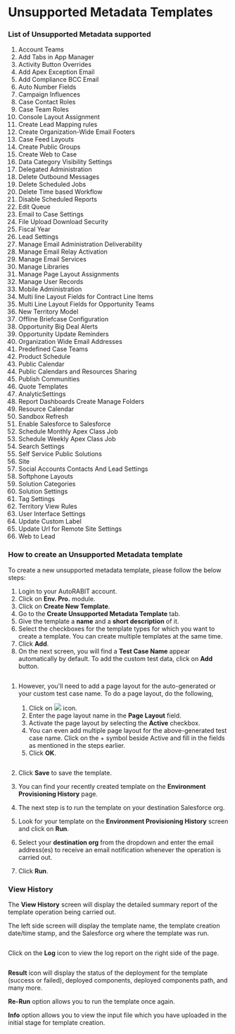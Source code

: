# Unsupported Metadata Templates

### List of Unsupported Metadata supported <a href="#list-of-unsupported-metadata-supported" id="list-of-unsupported-metadata-supported"></a>

1. Account Teams
2. Add Tabs in App Manager
3. Activity Button Overrides
4. Add Apex Exception Email
5. Add Compliance BCC Email
6. Auto Number Fields
7. Campaign Influences
8. Case Contact Roles
9. Case Team Roles
10. Console Layout Assignment
11. Create Lead Mapping rules
12. Create Organization-Wide Email Footers
13. Case Feed Layouts
14. Create Public Groups
15. Create Web to Case
16. Data Category Visibility Settings
17. Delegated Administration
18. Delete Outbound Messages
19. Delete Scheduled Jobs
20. Delete Time based Workflow
21. Disable Scheduled Reports
22. Edit Queue
23. Email to Case Settings
24. File Upload Download Security
25. Fiscal Year
26. Lead Settings
27. Manage Email Administration Deliverability
28. Manage Email Relay Activation
29. Manage Email Services
30. Manage Libraries
31. Manage Page Layout Assignments
32. Manage User Records
33. Mobile Administration
34. Multi line Layout Fields for Contract Line Items
35. Multi Line Layout Fields for Opportunity Teams
36. New Territory Model
37. Offline Briefcase Configuration
38. Opportunity Big Deal Alerts
39. Opportunity Update Reminders
40. Organization Wide Email Addresses
41. Predefined Case Teams
42. Product Schedule
43. Public Calendar
44. Public Calendars and Resources Sharing
45. Publish Communities
46. Quote Templates
47. AnalyticSettings
48. Report Dashboards Create Manage Folders
49. Resource Calendar
50. Sandbox Refresh
51. Enable Salesforce to Salesforce
52. Schedule Monthly Apex Class Job
53. Schedule Weekly Apex Class Job
54. Search Settings
55. Self Service Public Solutions
56. Site
57. Social Accounts Contacts And Lead Settings
58. Softphone Layouts
59. Solution Categories
60. Solution Settings
61. Tag Settings
62. Territory View Rules
63. User Interface Settings
64. Update Custom Label
65. Update Url for Remote Site Settings
66. Web to Lead

### How to create an Unsupported Metadata template <a href="#how-to-create-an-unsupported-metadata-template" id="how-to-create-an-unsupported-metadata-template"></a>

To create a new unsupported metadata template, please follow the below steps:

1. Login to your AutoRABIT account.
2. Click on **Env. Pro.** module.
3. Click on **Create New Template**.
4. Go to the **Create Unsupported Metadata Template** tab.
5. Give the template a **name** and a **short description** of it.
6. Select the checkboxes for the template types for which you want to create a template. You can create multiple templates at the same time.
7. Click **Add**.
8. On the next screen, you will find a **Test Case Name** appear automatically by default. To add the custom test data, click on **Add** button.

&#x20;

<figure><img src="https://cdn.document360.io/8711f4e7-c040-4616-aac9-d947f87e4619/Images/Documentation/image-1631619787581.png" alt=""><figcaption></figcaption></figure>

1.  However, you'll need to add a page layout for the auto-generated or your custom test case name. To do a page layout, do the following,

    1. Click on ![](https://cdn.document360.io/8711f4e7-c040-4616-aac9-d947f87e4619/Images/Documentation/image-1631619313556.png) icon.
    2. Enter the page layout name in the **Page Layout** field.&#x20;
    3. Activate the page layout by selecting the **Active** checkbox.&#x20;
    4. You can even add multiple page layout for the above-generated test case name. Click on the + symbol beside Active and fill in the fields as mentioned in the steps earlier.&#x20;
    5. Click **OK**.



    <figure><img src="https://cdn.document360.io/8711f4e7-c040-4616-aac9-d947f87e4619/Images/Documentation/image-1631619843373.png" alt=""><figcaption></figcaption></figure>
2. Click **Save** to save the template.
3. You can find your recently created template on the **Environment Provisioning History** page.
4. The next step is to run the template on your destination Salesforce org.
5. Look for your template on the **Environment Provisioning History** screen and click on **Run**.
6. Select your **destination org** from the dropdown and enter the email address(es) to receive an email notification whenever the operation is carried out.
7. Click **Run**.

### View History <a href="#view-history" id="view-history"></a>

The **View History** screen will display the detailed summary report of the template operation being carried out.

The left side screen will display the template name, the template creation date/time stamp, and the Salesforce org where the template was run.

<figure><img src="https://cdn.document360.io/8711f4e7-c040-4616-aac9-d947f87e4619/Images/Documentation/image-1616328277736.png" alt=""><figcaption></figcaption></figure>

Click on the **Log** icon to view the log report on the right side of the page.

<figure><img src="https://cdn.document360.io/8711f4e7-c040-4616-aac9-d947f87e4619/Images/Documentation/image-1616328449188.png" alt=""><figcaption></figcaption></figure>

**Result** icon will display the status of the deployment for the template (success or failed), deployed components, deployed components path, and many more.&#x20;

**Re-Run** option allows you to run the template once again.&#x20;

**Info** option allows you to view the input file which you have uploaded in the initial stage for template creation.
